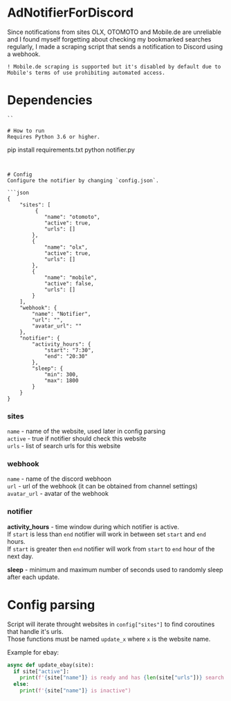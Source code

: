 # AdNotifierForDiscord

Since notifications from sites OLX, OTOMOTO and Mobile.de are unreliable and I found myself forgetting about checking my bookmarked searches regularly, I made a scraping script that sends a notification to Discord using a webhook.

`! Mobile.de scraping is supported but it's disabled by default due to Mobile's terms of use prohibiting automated access.`

# Dependencies
```
``

# How to run
Requires Python 3.6 or higher.
```
pip install requirements.txt
python notifier.py
```


# Config
Configure the notifier by changing `config.json`.

```json
{
    "sites": [
         {
            "name": "otomoto",
            "active": true,
            "urls": []
        },
        {
            "name": "olx",
            "active": true,
            "urls": []
        },
        {
            "name": "mobile",
            "active": false,
            "urls": []
        }
    ],
    "webhook": {
        "name": "Notifier",
        "url": "",
        "avatar_url": ""
    },
    "notifier": {
        "activity_hours": {
            "start": "7:30",
            "end": "20:30"
        },
        "sleep": {
            "min": 300,
            "max": 1800
        }
    }
}
```

### sites
`name`    - name of the website, used later in config parsing  
`active`  - true if notifier should check this website  
`urls`    - list of search urls for this website  

### webhook
`name`  - name of the discord webhoon  
`url`   - url of the webhook (it can be obtained from channel settings)  
`avatar_url`  - avatar of the webhook  

### notifier

**activity_hours** - time window during which notifier is active.  
If `start` is less than `end` notifier will work in between set `start` and `end` hours.  
If `start` is greater then `end` notifier will work from `start` to `end` hour of the next day.

**sleep** - minimum and maximum number of seconds used to randomly sleep after each update.


# Config parsing
Script will iterate throught websites in `config["sites"]` to find coroutines that handle it's urls.  
Those functions must be named `update_x` where `x` is the website name.

Example for ebay:
```py
async def update_ebay(site):
  if site["active"]:
    print(f'{site["name"]} is ready and has {len(site["urls"])} search urls to check')
  else:
    print(f'{site["name"]} is inactive")
 ```
